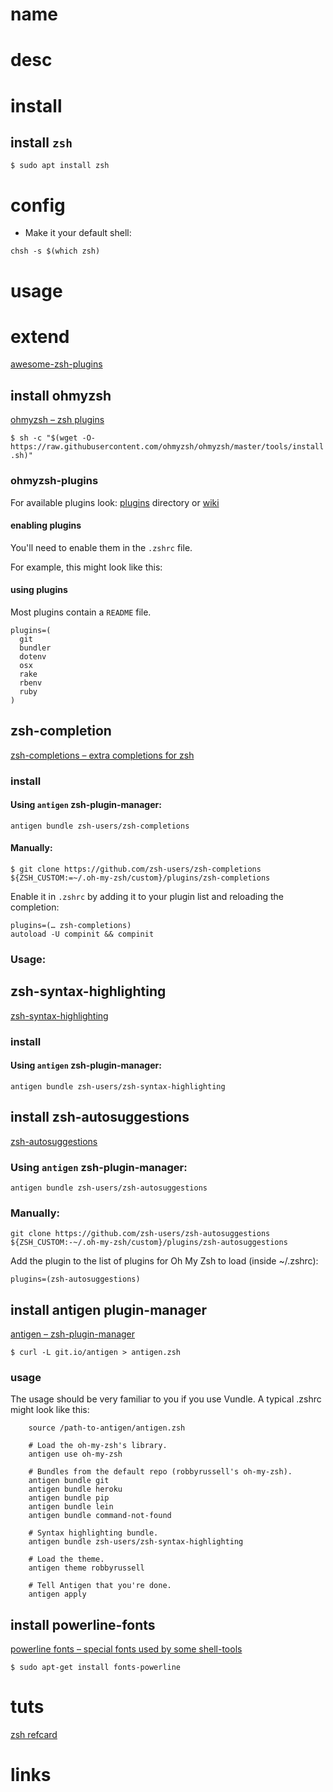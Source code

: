 # name

# desc

# install

## install `zsh`

`$ sudo apt install zsh`

# config

- Make it your default shell:

`chsh -s $(which zsh)`


# usage

# extend

[awesome-zsh-plugins](https://github.com/unixorn/awesome-zsh-plugins)

## install ohmyzsh

[ohmyzsh – zsh plugins](https://github.com/ohmyzsh/ohmyzsh)

`$ sh -c "$(wget -O- https://raw.githubusercontent.com/ohmyzsh/ohmyzsh/master/tools/install.sh)"`

### ohmyzsh-plugins

For available plugins look:
[plugins](https://github.com/ohmyzsh/ohmyzsh/tree/master/plugins) directory
or
[wiki](https://github.com/ohmyzsh/ohmyzsh/wiki/Plugins)

#### enabling plugins

You'll need to enable them in the `.zshrc` file.

For example, this might look like this:

#### using plugins

Most plugins contain a `README` file.

```
plugins=(
  git
  bundler
  dotenv
  osx
  rake
  rbenv
  ruby
)
```

## zsh-completion

[zsh-completions – extra completions for zsh](https://github.com/zsh-users/zsh-completions)

### install

#### Using `antigen` zsh-plugin-manager:

`antigen bundle zsh-users/zsh-completions`

#### Manually:

`$ git clone https://github.com/zsh-users/zsh-completions ${ZSH_CUSTOM:=~/.oh-my-zsh/custom}/plugins/zsh-completions`

Enable it in `.zshrc` by adding it to your plugin list and reloading the completion:

```
plugins=(… zsh-completions)
autoload -U compinit && compinit
```

### Usage:


## zsh-syntax-highlighting

[zsh-syntax-highlighting](https://github.com/zsh-users/zsh-syntax-highlighting)

### install

#### Using `antigen` zsh-plugin-manager:

`antigen bundle zsh-users/zsh-syntax-highlighting`

## install zsh-autosuggestions

[zsh-autosuggestions](https://github.com/zsh-users/zsh-autosuggestions)

### Using `antigen` zsh-plugin-manager:

`antigen bundle zsh-users/zsh-autosuggestions`

### Manually:

`git clone https://github.com/zsh-users/zsh-autosuggestions ${ZSH_CUSTOM:-~/.oh-my-zsh/custom}/plugins/zsh-autosuggestions`

Add the plugin to the list of plugins for Oh My Zsh to load (inside ~/.zshrc):

`plugins=(zsh-autosuggestions)`


## install antigen plugin-manager

[antigen – zsh-plugin-manager](https://github.com/zsh-users/antigen)

`$ curl -L git.io/antigen > antigen.zsh`

### usage

The usage should be very familiar to you if you use Vundle. A typical .zshrc might look like this:

```
    source /path-to-antigen/antigen.zsh

    # Load the oh-my-zsh's library.
    antigen use oh-my-zsh

    # Bundles from the default repo (robbyrussell's oh-my-zsh).
    antigen bundle git
    antigen bundle heroku
    antigen bundle pip
    antigen bundle lein
    antigen bundle command-not-found

    # Syntax highlighting bundle.
    antigen bundle zsh-users/zsh-syntax-highlighting

    # Load the theme.
    antigen theme robbyrussell

    # Tell Antigen that you're done.
    antigen apply
```

## install powerline-fonts

[powerline fonts – special fonts used by some shell-tools](https://github.com/powerline/fonts)

`$ sudo apt-get install fonts-powerline`


# tuts

[zsh refcard](http://www.bash2zsh.com/zsh_refcard/refcard.pdf)

# links


